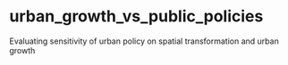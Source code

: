 # urban_growth_vs_public_policies
Evaluating sensitivity of urban policy on spatial transformation and urban growth
